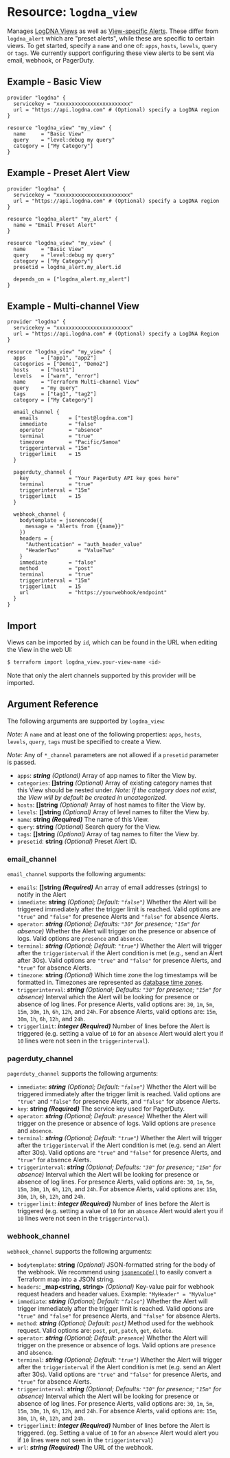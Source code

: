 # Resource: `logdna_view`

Manages [LogDNA Views](https://docs.logdna.com/docs/views) as well as [View-specific Alerts](https://docs.logdna.com/docs/alerts#how-to-attach-an-alert-to-an-existing-view). These differ from `logdna_alert` which are "preset alerts", while these are specific to certain views.  To get started, specify a `name` and one of: `apps`, `hosts`, `levels`, `query` or `tags`. We currently support configuring these view alerts to be sent via email, webhook, or PagerDuty.

## Example - Basic View

```hcl
provider "logdna" {
  servicekey = "xxxxxxxxxxxxxxxxxxxxxxxx"
  url = "https://api.logdna.com" # (Optional) specify a LogDNA region
}

resource "logdna_view" "my_view" {
  name     = "Basic View"
  query    = "level:debug my query"
  category = ["My Category"]
}
```

## Example - Preset Alert View

```hcl
provider "logdna" {
  servicekey = "xxxxxxxxxxxxxxxxxxxxxxxx"
  url = "https://api.logdna.com" # (Optional) specify a LogDNA region
}

resource "logdna_alert" "my_alert" {
  name = "Email Preset Alert"
}

resource "logdna_view" "my_view" {
  name     = "Basic View"
  query    = "level:debug my query"
  category = ["My Category"]
  presetid = logdna_alert.my_alert.id

  depends_on = ["logdna_alert.my_alert"]
}
```

## Example - Multi-channel View

```hcl
provider "logdna" {
  servicekey = "xxxxxxxxxxxxxxxxxxxxxxxx"
  url = "https://api.logdna.com" # (Optional) specify a LogDNA Region
}

resource "logdna_view" "my_view" {
  apps     = ["app1", "app2"]
  categories = ["Demo1", "Demo2"]
  hosts    = ["host1"]
  levels   = ["warn", "error"]
  name     = "Terraform Multi-channel View"
  query    = "my query"
  tags     = ["tag1", "tag2"]
  category = ["My Category"]

  email_channel {
    emails          = ["test@logdna.com"]
    immediate       = "false"
    operator        = "absence"
    terminal        = "true"
    timezone        = "Pacific/Samoa"
    triggerinterval = "15m"
    triggerlimit    = 15
  }

  pagerduty_channel {
    key             = "Your PagerDuty API key goes here"
    terminal        = "true"
    triggerinterval = "15m"
    triggerlimit    = 15
  }

  webhook_channel {
    bodytemplate = jsonencode({
      message = "Alerts from {{name}}"
    })
    headers = {
      "Authentication" = "auth_header_value"
      "HeaderTwo"      = "ValueTwo"
    }
    immediate       = "false"
    method          = "post"
    terminal        = "true"
    triggerinterval = "15m"
    triggerlimit    = 15
    url             = "https://yourwebhook/endpoint"
  }
}
```

## Import

Views can be imported by `id`, which can be found in the URL when editing the
View in the web UI:

```sh
$ terraform import logdna_view.your-view-name <id>
```

Note that only the alert channels supported by this provider will be imported.

## Argument Reference

The following arguments are supported by `logdna_view`:

_Note:_ A `name` and at least one of the following properties: `apps`, `hosts`, `levels`, `query`, `tags` must be specified to create a View.

_Note:_ Any of `*_channel` parameters are not allowed if a `presetid` parameter is passed.

- `apps`: **_string_** _(Optional)_ Array of app names to filter the View by.
- `categories`: **[]string** _(Optional)_ Array of existing category names that this View should be nested under. _Note: If the category does not exist, the View will by default be created in uncategorized_.
- `hosts`: **[]string** _(Optional)_ Array of host names to filter the View by.
- `levels`: **[]string** _(Optional)_ Array of level names to filter the View by.
- `name`: **string _(Required)_** The name of this View.
- `query`: **string** _(Optional)_  Search query for the View.
- `tags`: **[]string** _(Optional)_ Array of tag names to filter the View by.
- `presetid`: **string** _(Optional)_ Preset Alert ID.

### email_channel

`email_channel` supports the following arguments:

- `emails`: **[]string _(Required)_** An array of email addresses (strings) to notify in the Alert
- `immediate`: **string** _(Optional; Default: `"false"`)_ Whether the Alert will be triggered immediately after the trigger limit is reached. Valid options are `"true"` and `"false"` for presence Alerts and `"false"` for absence Alerts.
- `operator`: **_string_** _(Optional; Defaults: `"30"` for presence; `"15m"` for absence)_ Whether the Alert will trigger on the presence or absence of logs. Valid options are `presence` and `absence`.
- `terminal`: **_string_** _(Optional; Default: `"true"`)_ Whether the Alert will trigger after the `triggerinterval` if the Alert condition is met (e.g., send an Alert after 30s). Valid options are `"true"` and `"false"` for presence Alerts, and `"true"` for absence Alerts.
- `timezone`: **string** _(Optional)_ Which time zone the log timestamps will be formatted in. Timezones are represented as [database time zones](https://en.wikipedia.org/wiki/List_of_tz_database_time_zones).
- `triggerinterval`: **_string_** _(Optional; Defaults: `"30"` for presence; `"15m"` for absence)_ Interval which the Alert will be looking for presence or absence of log lines. For presence Alerts, valid options are: `30`, `1m`, `5m`, `15m`, `30m`, `1h`, `6h`, `12h`, and `24h`. For absence Alerts, valid options are: `15m`, `30m`, `1h`, `6h`, `12h`, and `24h`.
- `triggerlimit`: **_integer (Required)_** Number of lines before the Alert is triggered (e.g. setting a value of `10` for an `absence` Alert would alert you if `10` lines were not seen in the `triggerinterval`).

### pagerduty_channel

`pagerduty_channel` supports the following arguments:

- `immediate`: **_string_** _(Optional; Default: `"false"`)_ Whether the Alert will be triggered immediately after the trigger limit is reached. Valid options are `"true"` and `"false"` for presence Alerts, and `"false"` for absence Alerts.
- `key`: **string _(Required)_** The service key used for PagerDuty.
- `operator`: **_string_** _(Optional; Default: `presence`)_ Whether the Alert will trigger on the presence or absence of logs. Valid options are `presence` and `absence`.
- `terminal`: **_string_** _(Optional; Default: `"true"`)_ Whether the Alert will trigger after the `triggerinterval` if the Alert condition is met (e.g. send an Alert after 30s). Valid options are `"true"` and `"false"` for presence Alerts, and `"true"` for absence Alerts.
- `triggerinterval`: **_string_** _(Optional; Defaults: `"30"` for presence; `"15m"` for absence)_ Interval which the Alert will be looking for presence or absence of log lines. For presence Alerts, valid options are: `30`, `1m`, `5m`, `15m`, `30m`, `1h`, `6h`, `12h`, and `24h`. For absence Alerts, valid options are: `15m`, `30m`, `1h`, `6h`, `12h`, and `24h`.
- `triggerlimit`: **_integer (Required)_** Number of lines before the Alert is triggered (e.g. setting a value of `10` for an `absence` Alert would alert you if `10` lines were not seen in the `triggerinterval`).

### webhook_channel

`webhook_channel` supports the following arguments:

- `bodytemplate`: **string** _(Optional)_ JSON-formatted string for the body of the webhook. We recommend using [`jsonencode()`](https://www.terraform.io/docs/configuration/functions/jsonencode.html) to easily convert a Terraform map into a JSON string.
- `headers`: **_map<string, string>** _(Optional)_ Key-value pair for webhook request headers and header values. Example: `"MyHeader" = "MyValue"`
- `immediate`: **_string_** _(Optional; Default: `"false"`)_ Whether the Alert will trigger immediately after the trigger limit is reached. Valid options are `"true"` and `"false"` for presence Alerts, and `"false"` for absence Alerts.
- `method`: **_string_** _(Optional; Default: `post`)_ Method used for the webhook request. Valid options are: `post`, `put`, `patch`, `get`, `delete`.
- `operator`: **_string_** _(Optional; Default: `presence`)_ Whether the Alert will trigger on the presence or absence of logs. Valid options are `presence` and `absence`.
- `terminal`: **_string_** _(Optional; Default: `"true"`)_ Whether the Alert will trigger after the `triggerinterval` if the Alert condition is met (e.g. send an Alert after 30s). Valid options are `"true"` and `"false"` for presence Alerts, and `"true"` for absence Alerts.
- `triggerinterval`: **_string_** _(Optional; Defaults: `"30"` for presence; `"15m"` for absence)_ Interval which the Alert will be looking for presence or absence of log lines. For presence Alerts, valid options are: `30`, `1m`, `5m`, `15m`, `30m`, `1h`, `6h`, `12h`, and `24h`. For absence Alerts, valid options are: `15m`, `30m`, `1h`, `6h`, `12h`, and `24h`.
- `triggerlimit`: **_integer (Required)_** Number of lines before the Alert is triggered. (eg. Setting a value of `10` for an `absence` Alert would alert you if `10` lines were not seen in the `triggerinterval`)
- `url`: **_string (Required)_** The URL of the webhook.
